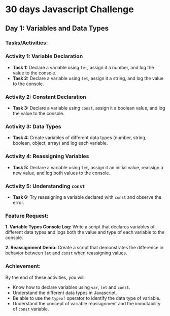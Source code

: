 # 30 days Javascript Challenge


## Day 1: Variables and Data Types


### Tasks/Activities:


### Activity 1: Variable Declaration

- **Task 1:** Declare a variable using `let`, assign it a number, and log the value to the console.
- **Task 2:** Declare a variable using `let`, assign it a string, and log the value to the console.

### Activity 2: Constant Declaration

- **Task 3:** Declare a variable using `const`, assign it a boolean value, and log the value to the console.

### Activity 3: Data Types

- **Task 4:** Create variables of different data types (number, string, boolean, object, array) and log each variable.

### Activity 4: Reassigning Variables

- **Task 5:** Declare a variable using `let`, assign it an initial value, reassign a new value, and log both values to the console.

### Activity 5: Understanding `const`

- **Task 6:** Try reassigning a variable declared with `const` and observe the error.



### Feature Request:


**1. Variable Types Console Log:** Write a script that declares variables of different data types and logs both the value and type of each variable to the console.

**2. Reassignment Demo:** Create a script that demonstrates the difference in behavior between `let` and `const` when reassigning values.



### Achievement:


By the end of these activities, you will:

- Know how to declare variables using `var`, `let` and `const`.
- Understand the different data types in Javascript.
- Be able to use the `typeof` operator to identify the data type of variable.
- Understand the concept of variable reassignment and the immutability of `const` variable.
